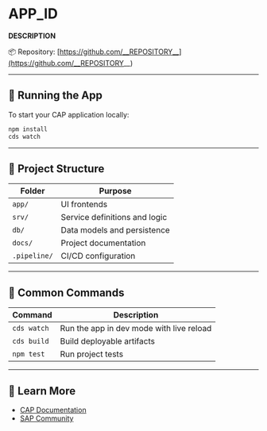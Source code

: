 # __APP_ID__

__DESCRIPTION__

📦 Repository: [https://github.com/__REPOSITORY__](https://github.com/__REPOSITORY__)

---

## 🧪 Running the App

To start your CAP application locally:

```bash
npm install
cds watch
```

---

## 📂 Project Structure

Folder | Purpose  
--|--  
`app/` | UI frontends  
`srv/` | Service definitions and logic  
`db/`  | Data models and persistence  
`docs/` | Project documentation  
`.pipeline/` | CI/CD configuration

---

## 🧭 Common Commands

Command | Description  
--|--  
`cds watch` | Run the app in dev mode with live reload  
`cds build` | Build deployable artifacts  
`npm test` | Run project tests

---

## 📘 Learn More

- [CAP Documentation](https://cap.cloud.sap/docs/)
- [SAP Community](https://community.sap.com/topics/cloud-application-programming)
